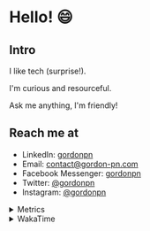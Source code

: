 # Hello! 😄

## Intro

I like tech (surprise!).

I'm curious and resourceful.

Ask me anything, I'm friendly!

## Reach me at

- LinkedIn: [gordonpn](https://www.linkedin.com/in/gordonpn/)
- Email: [contact@gordon-pn.com](mailto:contact@gordon-pn.com)
- Facebook Messenger: [gordonpn](https://www.messenger.com/t/Gordonpn)
- Twitter: [@gordonpn](https://twitter.com/Gordonpn)
- Instagram: [@gordonpn](https://www.instagram.com/gordonpn/)

<details>
  <summary>Metrics</summary>

  <img align="center" src="https://github.com/gordonpn/gordonpn/blob/master/github-metrics.svg" alt="GitHub Metrics">

</details>

<details>
  <summary>WakaTime</summary>

  <!--START_SECTION:waka-->
📊 **This Week I Spent My Time On** 

```text
💬 Programming Languages: 
Brazil Dependency Config 10 mins             ███████░░░░░░░░░░░░░░░░░░   26.12 % 
Properties               10 mins             ██████░░░░░░░░░░░░░░░░░░░   25.89 % 
Java                     6 mins              ████░░░░░░░░░░░░░░░░░░░░░   15.75 % 
SQL                      4 mins              ███░░░░░░░░░░░░░░░░░░░░░░   11.82 % 
Groovy                   4 mins              ███░░░░░░░░░░░░░░░░░░░░░░   10.73 % 

🔥 Editors: 
IntelliJ IDEA            34 mins             ██████████████████████░░░   86.50 % 
VS Code                  5 mins              ███░░░░░░░░░░░░░░░░░░░░░░   13.50 % 
```


 Last Updated on 06/12/2024 16:26:45 UTC
<!--END_SECTION:waka-->
</details>
